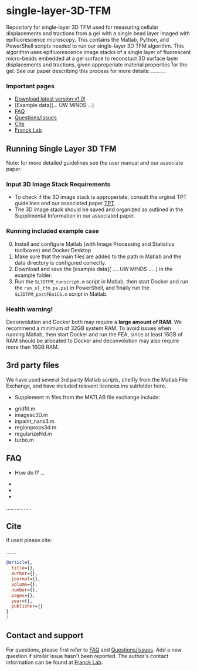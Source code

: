 # single-layer-3D-TFM
Repository for single-layer 3D TFM used for measuring cellular displacements and tractions from a gel with a single bead layer imaged with epifluorescence microscopy. This contains the Matlab, Python, and PowerShell scripts needed to run our single-layer 3D TFM algorithm. This algorithm uses epifluorescence image stacks of a single layer of fluorescent micro-beads embedded at a gel surface to reconstuct 3D surface layer displacements and tractions, given approperiate material properties for the gel. See our paper describing this process for more details: ..........



### Important pages
* [Download latest version v1.0!](https://github.com/FranckLab/single-layer-3D-TFM/releases)
* [Example data](... UW MINDS ...)
* [FAQ](https://github.com/FranckLab/single-layer-3D-TFM#faq)
* [Questions/Issues](https://github.com/FranckLab/single-layer-3D-TFM/issues)
* [Cite](https://github.com/FranckLab/single-layer-3D-TFM#cite)
* [Franck Lab](https://www.franck.engr.wisc.edu)
 
## Running Single Layer 3D TFM

Note: for more detailed guidelines see the user manual and our associate paper.

### Input 3D Image Stack Requirements
* To check if the 3D image stack is approperiate, consult the orginal TPT guidelines and our associated paper [TPT](https://github.com/FranckLab/T-PT).
* The 3D image stack should be saved and organized as outlined in the Supplimental Information in our associated paper. 

### Running included example case
0. Install and configure Matlab (with Image Processing and Statistics toolboxes) and Docker Desktop 
1. Make sure that the main files are added to the path in Matlab and the data directory is configured correctly.
2. Download and save the [example data]( ....  UW MINDS .....) in the example folder. 
3. Run the `SL3DTFM_runscript.m` script in Matlab, then start Docker and run the `run_sl_tfm_ps.ps1` in PowerShell, and finally run the `SL3DTFM_postFEniCS.m` script in Matlab.

### Health warning!
Deconvolution and Docker both may require a **large amount of RAM**. We recommend a minimum of 32GB system RAM. To avoid issues when running Matlab, then start Docker and run the FEA, since at least 16GB of RAM should be allocated to Docker and deconvolution may also require more than 16GB RAM.

## 3rd party files
We have used several 3rd party Matlab scripts, cheifly from the Matlab File Exchange, and have included relevent licences ins subfolder here.
* Supplement m files from the MATLAB file exchange include:
 - gridfit.m
 - imagesc3D.m
 - inpaint_nans3.m
 - regionprops3d.m
 - regularizeNd.m
 - turbo.m
 
## FAQ

* How do I? ...
 -
 -
 -
.....
.....
.....


## Cite
If used please cite:

.......

```bibtex
@article{,
  title={},
  author={},
  journal={},
  volume={},
  number={},
  pages={},
  year={},
  publisher={}
}
}
```

## Contact and support
For questions, please first refer to [FAQ](https://github.com/FranckLab/single-layer-3D-TFM#faq) and [Questions/Issues](https://github.com/FranckLab/single-layer-3D-TFM/issues). Add a new question if similar issue hasn't been reported. The author's contact information can be found at [Franck Lab](https://www.franck.engr.wisc.edu).

